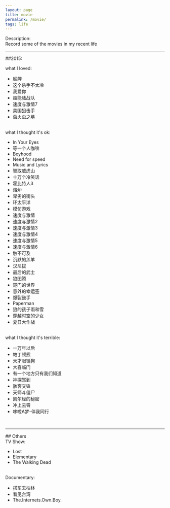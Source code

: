 ```yaml
---
layout: page
title: movie
permalink: /movie/
tags: life
---
```


Description:    
Record some of the movies in my recent life    

<hr>
##2015:   

what I loved:

* 艋舺
* 这个杀手不太冷
* 我爱你
* 超能陆战队
* 速度与激情7
* 美国狙击手
* 萤火虫之墓

<br>
what I thought it's ok:

* In Your Eyes
* 等一个人咖啡
* Boyhood
* Need for speed
* Music and Lyrics
* 智取威虎山
* 十万个冷笑话
* 霍比特人3
* 熔炉
* 卑劣的街头
* 环太平洋
* 模仿游戏
* 速度与激情
* 速度与激情2
* 速度与激情3
* 速度与激情4
* 速度与激情5
* 速度与激情6
* 触不可及
* 沉默的羔羊
* 汉尼拔
* 最后的武士
* 狼图腾
* 楚门的世界
* 意外的幸运签
* 爆裂鼓手
* Paperman
* 狼的孩子雨和雪
* 穿越时空的少女
* 夏日大作战

<br>
what I thought it's terrible:

* 一万年以后
* 帕丁顿熊
* 天才眼镜狗
* 大喜临门
* 有一个地方只有我们知道
* 神探驾到
* 骇客交锋
* 天师斗僵尸
* 凯尔经的秘密
* 冲上云霄
* 哆啦A梦-伴我同行
<br>

<hr>
## Others
<br>
TV Show:

* Lost
* Elementary
* The Walking Dead


<br>
Documentary:

* 搭车去柏林
* 看见台湾
* The.Internets.Own.Boy.

